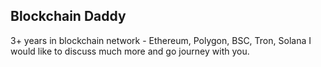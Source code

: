## Blockchain Daddy

3+ years in blockchain network - Ethereum, Polygon, BSC, Tron, Solana
I would like to discuss much more and go journey with you.
